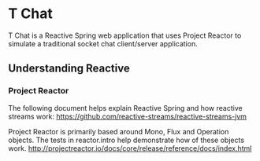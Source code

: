 # T Chat
T Chat is a Reactive Spring web application that uses Project Reactor to simulate a traditional socket chat client/server application.
## Understanding Reactive
### Project Reactor

The following document helps explain Reactive Spring and how reactive streams work:
https://github.com/reactive-streams/reactive-streams-jvm

Project Reactor is primarily based around Mono, Flux and Operation objects. The tests in reactor.intro help demonstrate how of these objects work.
http://projectreactor.io/docs/core/release/reference/docs/index.html

